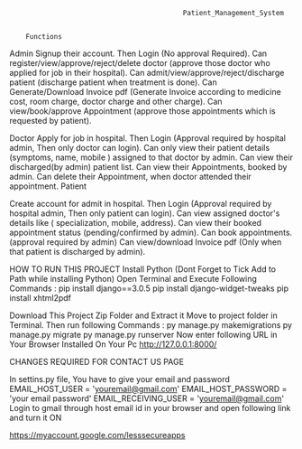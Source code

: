                                                Patient_Management_System
                                               
                                       
        Functions
        
Admin
Signup their account. Then Login (No approval Required).
Can register/view/approve/reject/delete doctor (approve those doctor who applied for job in their hospital).
Can admit/view/approve/reject/discharge patient (discharge patient when treatment is done).
Can Generate/Download Invoice pdf (Generate Invoice according to medicine cost, room charge, doctor charge and other charge).
Can view/book/approve Appointment (approve those appointments which is requested by patient).

Doctor
Apply for job in hospital. Then Login (Approval required by hospital admin, Then only doctor can login).
Can only view their patient details (symptoms, name, mobile ) assigned to that doctor by admin.
Can view their discharged(by admin) patient list.
Can view their Appointments, booked by admin.
Can delete their Appointment, when doctor attended their appointment.
Patient

Create account for admit in hospital. Then Login (Approval required by hospital admin, Then only patient can login).
Can view assigned doctor's details like ( specialization, mobile, address).
Can view their booked appointment status (pending/confirmed by admin).
Can book appointments.(approval required by admin)
Can view/download Invoice pdf (Only when that patient is discharged by admin).

HOW TO RUN THIS PROJECT
Install Python (Dont Forget to Tick Add to Path while installing Python)
Open Terminal and Execute Following Commands :
pip install django==3.0.5
pip install django-widget-tweaks
pip install xhtml2pdf

Download This Project Zip Folder and Extract it
Move to project folder in Terminal. Then run following Commands :
py manage.py makemigrations
py manage.py migrate
py manage.py runserver
Now enter following URL in Your Browser Installed On Your Pc
http://127.0.0.1:8000/

CHANGES REQUIRED FOR CONTACT US PAGE

In settins.py file, You have to give your email and password
EMAIL_HOST_USER = 'youremail@gmail.com'
EMAIL_HOST_PASSWORD = 'your email password'
EMAIL_RECEIVING_USER = 'youremail@gmail.com'
Login to gmail through host email id in your browser and open following link and turn it ON

https://myaccount.google.com/lesssecureapps




